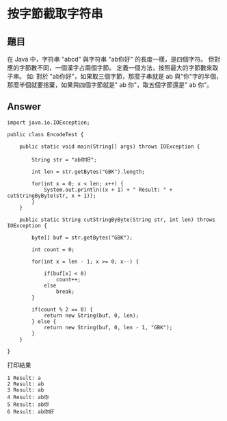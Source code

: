 # 按字節截取字符串

## 題目
在 Java 中，字符串 "abcd" 與字符串 "ab你好" 的長度一樣，是四個字符。
但對應的字節數不同，一個漢字占兩個字節。
定義一個方法，按照最大的字節數來取子串。
如: 對於 "ab你好"，如果取三個字節，那麼子串就是 ab 與"你"字的半個，
那麼半個就要捨棄，如果與四個字節就是" ab 你"，取五個字節還是" ab 你"。

## Answer
```
import java.io.IOException;

public class EncodeTest {

	public static void main(String[] args) throws IOException {

		String str = "ab你好";
		
		int len = str.getBytes("GBK").length;
		
		for(int x = 0; x < len; x++) {
			System.out.println((x + 1) + " Result: " + cutStringByByte(str, x + 1));
		}
	}
	
	public static String cutStringByByte(String str, int len) throws IOException {
		
		byte[] buf = str.getBytes("GBK");
		
		int count = 0;
		
		for(int x = len - 1; x >= 0; x--) {
			
			if(buf[x] < 0)
				count++;
			else
				break;
		}
		
		if(count % 2 == 0) {
			return new String(buf, 0, len);		
		} else {
			return new String(buf, 0, len - 1, "GBK");
		}		
	}

}
```
打印結果
```
1 Result: a
2 Result: ab
3 Result: ab
4 Result: ab你
5 Result: ab你
6 Result: ab你好
```

